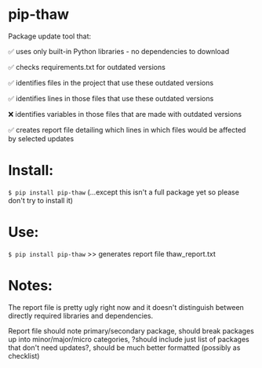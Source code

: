 # pip-thaw
Package update tool that:

✅ uses only built-in Python libraries - no dependencies to download

✅ checks requirements.txt for outdated versions

✅ identifies files in the project that use these outdated versions

✅ identifies lines in those files that use these outdated versions

❌ identifies variables in those files that are made with outdated versions

✅ creates report file detailing which lines in which files would be affected by selected updates

# Install:
```$ pip install pip-thaw``` (...except this isn't a full package yet so please don't try to install it)

# Use:
```$ pip install pip-thaw``` >> generates report file thaw_report.txt

# Notes:
The report file is pretty ugly right now and it doesn't distinguish between directly required libraries and dependencies. 

Report file should note primary/secondary package, should break packages up into minor/major/micro categories, ?should include just list of packages that don't need updates?, should be much better formatted (possibly as checklist)